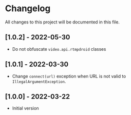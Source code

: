 # Changelog

All changes to this project will be documented in this file.

## [1.0.2] - 2022-05-30
- Do not obfuscate `video.api.rtmpdroid` classes

## [1.0.1] - 2022-03-30
- Change `connect(url)` exception when URL is not valid to `IllegalArgumentException`.

## [1.0.0] - 2022-03-22
- Initial version
